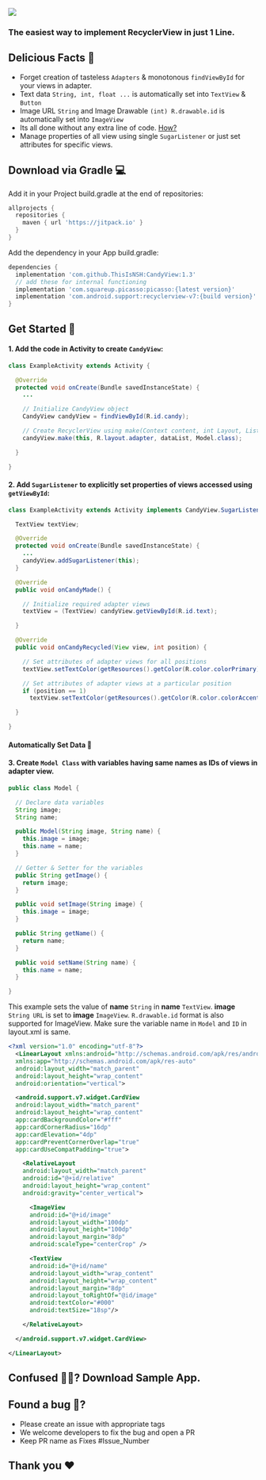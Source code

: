 ![](https://github.com/ThisIsNSH/CandyView/blob/master/asset/main.jpg?raw=true)


### The easiest way to implement RecyclerView in just 1 Line. 

Delicious Facts 🍭
--------

* Forget creation of tasteless `Adapters`  & monotonous `findViewById` for your views in adapter. 
* Text data `String, int, float ...` is automatically set into `TextView` & `Button`
* Image URL `String` and Image Drawable `(int) R.drawable.id` is automatically set into `ImageView`
* Its all done without any extra line of code. [How?](#automatically-set-data) 
* Manage properties of all view using single `SugarListener` or just set attributes for specific views. 


Download via Gradle 💻
--------


Add it in your Project build.gradle at the end of repositories:
```groovy
allprojects {
  repositories {
    maven { url 'https://jitpack.io' }
  }
}
```


Add the dependency in your App build.gradle:
```groovy
dependencies {
  implementation 'com.github.ThisIsNSH:CandyView:1.3'
  // add these for internal functioning
  implementation 'com.squareup.picasso:picasso:{latest version}'
  implementation 'com.android.support:recyclerview-v7:{build version}'
}
```

Get Started 🏁
--------


#### 1. Add the code in Activity to create `CandyView`:   
```java
class ExampleActivity extends Activity {

  @Override
  protected void onCreate(Bundle savedInstanceState) {
    ...

    // Initialize CandyView object
    CandyView candyView = findViewById(R.id.candy);

    // Create RecyclerView using make(Context content, int Layout, List<Model> Data, Model Class)
    candyView.make(this, R.layout.adapter, dataList, Model.class);

  }

}
```


#### 2. Add `SugarListener` to explicitly set properties of views accessed using  `getViewById`:   
```java
class ExampleActivity extends Activity implements CandyView.SugarListener {

  TextView textView;

  @Override
  protected void onCreate(Bundle savedInstanceState) {
    ...
    candyView.addSugarListener(this);
  }

  @Override
  public void onCandyMade() {

    // Initialize required adapter views 
    textView = (TextView) candyView.getViewById(R.id.text);

  }

  @Override
  public void onCandyRecycled(View view, int position) {

    // Set attributes of adapter views for all positions
    textView.setTextColor(getResources().getColor(R.color.colorPrimary));

    // Set attributes of adapter views at a particular position
    if (position == 1)
      textView.setTextColor(getResources().getColor(R.color.colorAccent));

  }

}
```

#### Automatically Set Data 🚀
#### 3. Create `Model Class` with variables having same names as IDs of views in adapter view.
```java
public class Model {

  // Declare data variables 
  String image;
  String name;

  public Model(String image, String name) {
    this.image = image;
    this.name = name;
  }

  // Getter & Setter for the variables
  public String getImage() {
    return image;
  }

  public void setImage(String image) {
    this.image = image;
  }

  public String getName() {
    return name;
  }

  public void setName(String name) {
    this.name = name;
  }

}
```


This example sets the value of **name** `String` in **name** `TextView`. **image** `String URL` is set to **image** `ImageView`. `R.drawable.id` format is also supported for ImageView. 
Make sure the variable name in `Model` and `ID` in layout.xml is same.  


```XML
<?xml version="1.0" encoding="utf-8"?>
  <LinearLayout xmlns:android="http://schemas.android.com/apk/res/android"
  xmlns:app="http://schemas.android.com/apk/res-auto"
  android:layout_width="match_parent"
  android:layout_height="wrap_content"
  android:orientation="vertical">

  <android.support.v7.widget.CardView
  android:layout_width="match_parent"
  android:layout_height="wrap_content"
  app:cardBackgroundColor="#fff"
  app:cardCornerRadius="16dp"
  app:cardElevation="4dp"
  app:cardPreventCornerOverlap="true"
  app:cardUseCompatPadding="true">

    <RelativeLayout
    android:layout_width="match_parent"
    android:id="@+id/relative"
    android:layout_height="wrap_content"
    android:gravity="center_vertical">

      <ImageView
      android:id="@+id/image"
      android:layout_width="100dp"
      android:layout_height="100dp"
      android:layout_margin="8dp"
      android:scaleType="centerCrop" />

      <TextView
      android:id="@+id/name"
      android:layout_width="wrap_content"
      android:layout_height="wrap_content"
      android:layout_margin="8dp"
      android:layout_toRightOf="@id/image"
      android:textColor="#000"
      android:textSize="18sp"/>

    </RelativeLayout>

  </android.support.v7.widget.CardView>

</LinearLayout>
```


Confused 🤷‍♂️? Download Sample App.
--------


Found a bug 🐛?
--------

* Please create an issue with appropriate tags
* We welcome developers to fix the bug and open a PR
* Keep PR name as Fixes #Issue_Number

Thank you ❤️
--------




